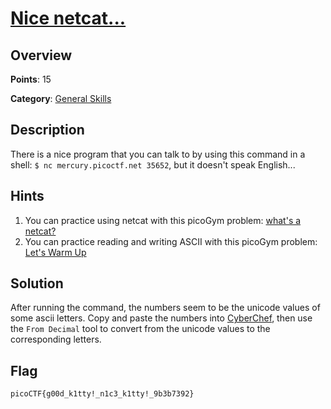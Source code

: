 # [Nice netcat...](https://play.picoctf.org/practice/challenge/156)

## Overview

**Points**: 15

**Category**: [General Skills](../)

## Description

There is a nice program that you can talk to by using this command in a shell: `$ nc mercury.picoctf.net 35652`, but it doesn't speak English...

## Hints

1. You can practice using netcat with this picoGym problem: [what's a netcat?](https://play.picoctf.org/practice/challenge/34)
2. You can practice reading and writing ASCII with this picoGym problem: [Let's Warm Up](https://play.picoctf.org/practice/challenge/22)

## Solution

After running the command, the numbers seem to be the unicode values of some ascii letters. Copy and paste the numbers into [CyberChef](https://gchq.github.io/CyberChef/), then use the `From Decimal` tool to convert from the unicode values to the corresponding letters.

## Flag

`picoCTF{g00d_k1tty!_n1c3_k1tty!_9b3b7392}`